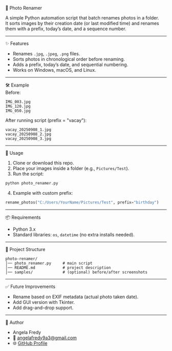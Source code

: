  📸 Photo Renamer  

A simple Python automation script that batch renames photos in a folder.  
It sorts images by their creation date (or last modified time) and renames them with a prefix, today’s date, and a sequence number.  

---

 ✨ Features  
- Renames `.jpg`, `.jpeg`, `.png` files.  
- Sorts photos in chronological order before renaming.  
- Adds a prefix, today’s date, and sequential numbering.  
- Works on Windows, macOS, and Linux.  

---

 🛠️ Example  
Before: 
```
IMG_003.jpg
IMG_120.jpg
IMG_050.jpg
```

After running script (prefix = "vacay"):  
```
vacay_20250908_1.jpg
vacay_20250908_2.jpg
vacay_20250908_3.jpg
```

---

 🚀 Usage  

1. Clone or download this repo.  
2. Place your images inside a folder (e.g., `Pictures/Test`).  
3. Run the script:  

```bash
python photo_renamer.py
```

4. Example with custom prefix:  
```python
rename_photos("C:/Users/YourName/Pictures/Test", prefix="birthday")
```

---

 📦 Requirements  
- Python 3.x  
- Standard libraries: `os`, `datetime` (no extra installs needed).  

---

 📂 Project Structure  
```
photo-renamer/
│── photo_renamer.py     # main script
│── README.md            # project description
│── samples/             # (optional) before/after screenshots
```

---

 ✅ Future Improvements  
- Rename based on EXIF metadata (actual photo taken date).  
- Add GUI version with Tkinter.  
- Add drag-and-drop support.  

---

 👤 Author  
- Angela Fredy  
- 📧 angelafredy9a3@gmail.com  
- 🌐 [GitHub Profile](https://github.com/AngF07)  
